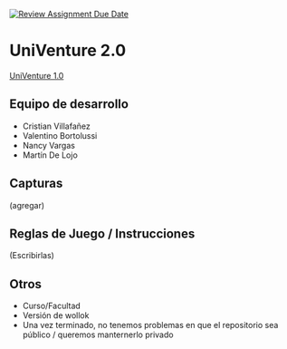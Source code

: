 [![Review Assignment Due Date](https://classroom.github.com/assets/deadline-readme-button-24ddc0f5d75046c5622901739e7c5dd533143b0c8e959d652212380cedb1ea36.svg)](https://classroom.github.com/a/ZsGkf2mM)
# UniVenture 2.0
[UniVenture 1.0](https://github.com/martinmdl/UniVenture-1.0)

## Equipo de desarrollo

- Cristian Villafañez
- Valentino Bortolussi
- Nancy Vargas
- Martín De Lojo

## Capturas

(agregar)

## Reglas de Juego / Instrucciones

(Escribirlas)

## Otros

- Curso/Facultad
- Versión de wollok
- Una vez terminado, no tenemos problemas en que el repositorio sea público / queremos manternerlo privado
